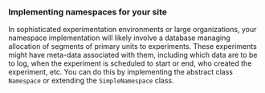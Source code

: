 ### Implementing namespaces for your site
In sophisticated experimentation environments or large organizations, your namespace implementation will likely involve a database managing allocation of segments of primary units to experiments. These experiments might have meta-data associated with them, including which data are to be to log, when the experiment is scheduled to start or end, who created the experiment, etc.  You can do this by implementing the abstract class `Namespace` or extending the `SimpleNamespace` class.
